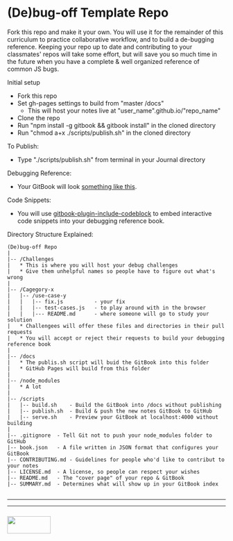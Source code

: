 # (De)bug-off Template Repo

Fork this repo and make it your own.  You will use it for the remainder of this curriculum to practice collaborative workflow, and to build a de-bugging reference.  Keeping your repo up to date and contributing to your classmates' repos will take some effort, but will save you so much time in the future when you have a complete & well organized reference of common JS bugs.
 
Initial setup
* Fork this repo
* Set gh-pages settings to build from "master /docs"
  * This will host your notes live at "user_name".github.io/"repo_name"
* Clone the repo
* Run "npm install -g gitbook && gitbook install" in the cloned directory
* Run "chmod a+x ./scripts/publish.sh" in the cloned directory

To Publish:  
* Type "./scripts/publish.sh" from terminal in your Journal directory

Debugging Reference:
* Your GitBook will look [something like this](https://elewa-academy.github.io/de-bug-off-template).

Code Snippets:
* You will use [gitbook-plugin-include-codeblock](https://github.com/azu/gitbook-plugin-include-codeblock) to embed interactive code snippets into your debugging reference book.

Directory Structure Explained: 
```
(De)bug-off Repo
|
|-- /Challenges
|   * This is where you will host your debug challenges
|   * Give them unhelpful names so people have to figure out what's wrong
|
|-- /Cagegory-x
|   |-- /use-case-y
|   |   |-- fix.js          - your fix
|   |   |-- test-cases.js   - to play around with in the browser
|   |   |--- README.md      - where someone will go to study your solution
|   * Challengees will offer these files and directories in their pull requests
|   * You will accept or reject their requests to build your debugging reference book
|
|-- /docs
|   * The publis.sh script will buid the GitBook into this folder
|   * GitHub Pages will build from this folder
|
|-- /node_modules
|   * A lot
|
|-- /scripts
|   |-- build.sh    - Build the GitBook into /docs without publishing
|   |-- publish.sh  - Build & push the new notes GitBook to GitHub
|   |-- serve.sh    - Preview your GitBook at localhost:4000 without building
|
|-- .gitignore  - Tell Git not to push your node_modules folder to GitHub
|-- book.json   - A file written in JSON format that configures your GitBook
|-- CONTRIBUTING.md - Guidelines for people who'd like to contribut to your notes
|-- LICENSE.md  - A license, so people can respect your wishes
|-- README.md   - The "cover page" of your repo & GitBook
|-- SUMMARY.md  - Determines what will show up in your GitBook index


```


___
___
### <a href="http://elewa.education/blog" target="_blank"><img src="https://user-images.githubusercontent.com/18554853/34921062-506450ae-f97d-11e7-875f-6feeb26ad72d.png" width="100" height="40"/></a>
